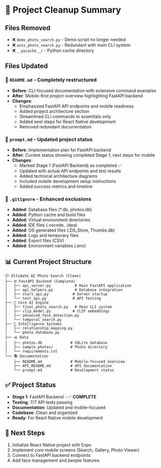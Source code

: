 # 🧹 Project Cleanup Summary

## Files Removed

- ❌ `demo_photo_search.py` - Demo script no longer needed
- ❌ `auto_photo_search.py` - Redundant with main CLI system
- ❌ `__pycache__/` - Python cache directory

## Files Updated

### 📄 `README.md` - Completely restructured

- **Before**: CLI-focused documentation with extensive command examples
- **After**: Mobile-first project overview highlighting FastAPI backend
- **Changes**:
  - Emphasized FastAPI API endpoints and mobile readiness
  - Added project architecture section
  - Streamlined CLI commands to essentials only
  - Added next steps for React Native development
  - Removed redundant documentation

### 📝 `prompt.md` - Updated project status

- **Before**: Implementation plan for FastAPI backend
- **After**: Current status showing completed Stage 1, next steps for mobile
- **Changes**:
  - Marked Stage 1 (FastAPI Backend) as completed ✅
  - Updated with actual API endpoints and test results
  - Added technical architecture diagrams
  - Included mobile development setup instructions
  - Added success metrics and timeline

### 🚫 `.gitignore` - Enhanced exclusions

- **Added**: Database files (\*.db, photos.db)
- **Added**: Python cache and build files
- **Added**: Virtual environment directories
- **Added**: IDE files (.vscode, .idea)
- **Added**: OS generated files (.DS_Store, Thumbs.db)
- **Added**: Logs and temporary files
- **Added**: Export files (CSV)
- **Added**: Environment variables (.env)

## 📊 Current Project Structure

```
📦 Ultimate AI Photo Search (Clean)
├── 🌐 FastAPI Backend (Complete)
│   ├── api_server.py           # Main FastAPI application
│   ├── api_helpers.py          # Database integration
│   ├── start_api.py           # Server startup
│   └── test_api.py            # API testing
├── 🧠 Core AI Engine
│   ├── final_photo_search.py   # Main CLI system
│   ├── clip_model.py          # CLIP embeddings
│   ├── advanced_face_detection.py
│   └── temporal_search.py
├── 🔗 Intelligence Systems
│   ├── relationship_mapping.py
│   └── photo_database.py
├── 📊 Data
│   ├── photos.db             # SQLite database
│   ├── sample_photos/        # Photo directory
│   └── requirements.txt
└── 📚 Documentation
    ├── README.md             # Mobile-focused overview
    ├── API_README.md         # API documentation
    └── prompt.md             # Development status
```

## ✅ Project Status

- **Stage 1**: FastAPI Backend - ✅ **COMPLETE**
- **Testing**: 7/7 API tests passing
- **Documentation**: Updated and mobile-focused
- **Codebase**: Clean and organized
- **Ready**: For React Native mobile development

## 🚀 Next Steps

1. Initialize React Native project with Expo
2. Implement core mobile screens (Search, Gallery, Photo Viewer)
3. Connect to FastAPI backend endpoints
4. Add face management and people features
